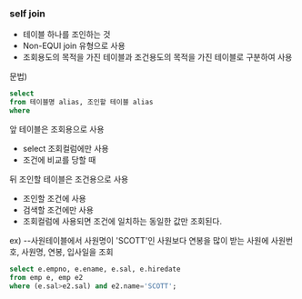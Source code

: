 ### self join
- 테이블 하나를 조인하는 것
- Non-EQUI join 유형으로 사용
- 조회용도의 목적을 가진 테이블과 조건용도의 목적을 가진 테이블로 구분하여 사용

문법)
```sql
select 
from 테이블명 alias, 조인할 테이블 alias
where
```

앞 테이블은 조회용으로 사용
- select 조회컬럼에만 사용
- 조건에 비교를 당할 때

뒤 조인할 테이블은 조건용으로 사용
- 조인할 조건에 사용
- 검색할 조건에만 사용
- 조회컬럼에 사용되면 조건에 일치하는 동일한 값만 조회된다.

ex)
--사원테이블에서 사원명이 'SCOTT'인 사원보다 연봉을 많이 받는 사원에 사원번호, 사원명, 연봉, 입사일을 조회
```sql
select e.empno, e.ename, e.sal, e.hiredate
from emp e, emp e2
where (e.sal>e2.sal) and e2.name='SCOTT';
```